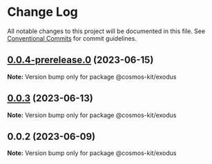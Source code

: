 # Change Log

All notable changes to this project will be documented in this file.
See [Conventional Commits](https://conventionalcommits.org) for commit guidelines.

## [0.0.4-prerelease.0](https://github.com/cosmology-tech/cosmos-kit/compare/@cosmos-kit/exodus@0.0.3...@cosmos-kit/exodus@0.0.4-prerelease.0) (2023-06-15)

**Note:** Version bump only for package @cosmos-kit/exodus

## [0.0.3](https://github.com/cosmology-tech/cosmos-kit/compare/@cosmos-kit/exodus@0.0.2...@cosmos-kit/exodus@0.0.3) (2023-06-13)

**Note:** Version bump only for package @cosmos-kit/exodus

## 0.0.2 (2023-06-09)

**Note:** Version bump only for package @cosmos-kit/exodus
